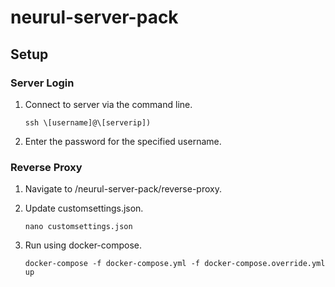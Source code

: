 # neurul-server-pack
 
## Setup
### Server Login
1. Connect to server via the command line.

     ```
     ssh \[username]@\[serverip])
     ```
2. Enter the password for the specified username.
### Reverse Proxy
1. Navigate to /neurul-server-pack/reverse-proxy.
2. Update customsettings.json.

     ```
     nano customsettings.json
     ```
3. Run using docker-compose.

     ```
     docker-compose -f docker-compose.yml -f docker-compose.override.yml up
     ```

